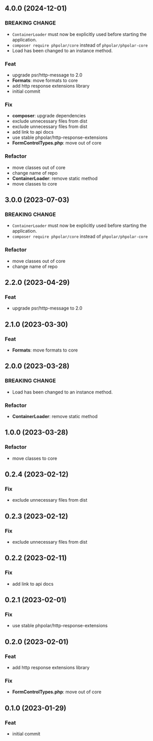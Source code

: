 ## 4.0.0 (2024-12-01)

### BREAKING CHANGE

- `ContainerLoader` must now be explicitly used before starting the application.
- `composer require phpolar/core` instead of `phpolar/phpolar-core`
- Load has been changed to an instance method.

### Feat

- upgrade psr/http-message to 2.0
- **Formats**: move formats to core
- add http response extensions library
- initial commit

### Fix

- **composer**: upgrade dependencies
- exclude unnecessary files from dist
- exclude unnecessary files from dist
- add link to api docs
- use stable phpolar/http-response-extensions
- **FormControlTypes.php**: move out of core

### Refactor

- move classes out of core
- change name of repo
- **ContainerLoader**: remove static method
- move classes to core

## 3.0.0 (2023-07-03)

### BREAKING CHANGE

- `ContainerLoader` must now be explicitly used before starting the application.
- `composer require phpolar/core` instead of `phpolar/phpolar-core`

### Refactor

- move classes out of core
- change name of repo

## 2.2.0 (2023-04-29)

### Feat

- upgrade psr/http-message to 2.0

## 2.1.0 (2023-03-30)

### Feat

- **Formats**: move formats to core

## 2.0.0 (2023-03-28)

### BREAKING CHANGE

- Load has been changed to an instance method.

### Refactor

- **ContainerLoader**: remove static method

## 1.0.0 (2023-03-28)

### Refactor

- move classes to core

## 0.2.4 (2023-02-12)

### Fix

- exclude unnecessary files from dist

## 0.2.3 (2023-02-12)

### Fix

- exclude unnecessary files from dist

## 0.2.2 (2023-02-11)

### Fix

- add link to api docs

## 0.2.1 (2023-02-01)

### Fix

- use stable phpolar/http-response-extensions

## 0.2.0 (2023-02-01)

### Feat

- add http response extensions library

### Fix

- **FormControlTypes.php**: move out of core

## 0.1.0 (2023-01-29)

### Feat

- initial commit
